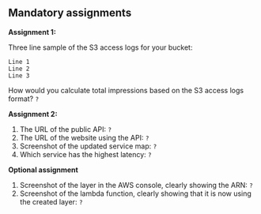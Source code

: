 ## Mandatory assignments

**Assignment 1:**

Three line sample of the S3 access logs for your bucket: 
```
Line 1
Line 2
Line 3
```

How would you calculate total impressions based on the S3 access logs format? `?`

**Assignment 2:**

1. The URL of the public API: `?`
2. The URL of the website using the API: `?`
3. Screenshot of the updated service map: `?`
4. Which service has the highest latency: `?`

**Optional assignment**

1. Screenshot of the layer in the AWS console, clearly showing the ARN: `?`
2. Screenshot of the lambda function, clearly showing that it is now using the created layer: `?`